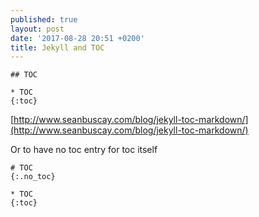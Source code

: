 ```yaml
---
published: true
layout: post
date: '2017-08-28 20:51 +0200'
title: Jekyll and TOC
---
```

    ## TOC

    * TOC
    {:toc}

[http://www.seanbuscay.com/blog/jekyll-toc-markdown/](http://www.seanbuscay.com/blog/jekyll-toc-markdown/)

Or to have no toc entry for toc itself

    # TOC
    {:.no_toc}

    * TOC
    {:toc}
